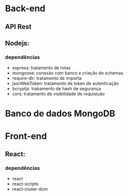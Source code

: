 # Back-end
## API Rest

## Nodejs:
### dependências
- express: tratamento de rotas
- mongoose: conexão com banco e criação de schemas
- require-dir: tratamento de importa
- jsonWebToken: tratamento de token de autenticação
- bcryptjs: trabamento de hash de segurança
- cors: tratamento de visibilidade de requisição 

# Banco de dados MongoDB

# Front-end
## React:
### dependências
- react
- react-scripts
- react-router-dom
 
